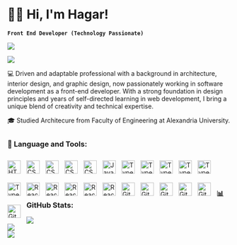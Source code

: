 # 👋🏻 Hi, I'm Hagar!

**`Front End Developer (Technology Passionate)`**

<p align="left"><a href="https://www.linkedin.com/in/hagar-ragab-12ab8b256/" target="_blank"><img src="https://img.shields.io/badge/linkedin-%230177B5?style=flat&logo=linkedin&logoColor=white"/></a>
</p>
<p align="left"><a href="https://hagar-ragab.netlify.app/" target="_blank"><img src="https://img.shields.io/badge/website-%230177B5?style=flat&logo=linkedin&logoColor=white"/></a>
</p>

💻 Driven and adaptable professional with a background in architecture, interior design, and graphic design, now passionately working in software development as a front-end developer. With a strong foundation in design principles and years of self-directed learning in web development, I bring a unique blend of creativity and technical expertise.

🎓 Studied Architecure from Faculty of Engineering at Alexandria University.

##

### 🧰 Language and Tools:
<div>
<img align="left" alt="HTML" width="30px" style="padding-right:10px;padding-top:10px;padding-bottom:10px;" src="https://cdn.jsdelivr.net/gh/devicons/devicon/icons/html5/html5-plain.svg" />
<img align="left" alt="CSS" width="30px" style="padding-right:10px;padding-top:10px;padding-bottom:10px;" src="https://cdn.jsdelivr.net/gh/devicons/devicon/icons/css3/css3-plain.svg" />
<img align="left" alt="CSS" width="30px" style="padding-right:10px;padding-top:10px;padding-bottom:10px;" src="https://cdn.jsdelivr.net/gh/devicons/devicon@latest/icons/sass/sass-original.svg" />
<img align="left" alt="CSS" width="30px" style="padding-right:10px;padding-top:10px;padding-bottom:10px;" src="https://cdn.jsdelivr.net/gh/devicons/devicon@latest/icons/bootstrap/bootstrap-original.svg" />
<img align="left" alt="CSS" width="30px" style="padding-right:10px;padding-top:10px;padding-bottom:10px;" src="https://cdn.jsdelivr.net/gh/devicons/devicon@latest/icons/tailwindcss/tailwindcss-original.svg" />
<img align="left" alt="JavaScript" width="30px" style="padding-right:10px;padding-top:10px;padding-bottom:10px;" src="https://cdn.jsdelivr.net/gh/devicons/devicon/icons/javascript/javascript-plain.svg" />
<img align="left" alt="TypeScript" width="30px" style="padding-right:10px;padding-top:10px;padding-bottom:10px;" src="https://cdn.jsdelivr.net/gh/devicons/devicon/icons/typescript/typescript-plain.svg" />
<img align="left" alt="TypeScript" width="30px" style="padding-right:10px;padding-top:10px;padding-bottom:10px;" src="https://cdn.jsdelivr.net/gh/devicons/devicon@latest/icons/postman/postman-original.svg" />
<img align="left" alt="TypeScript" width="30px" style="padding-right:10px;padding-top:10px;padding-bottom:10px;" src="https://cdn.jsdelivr.net/gh/devicons/devicon@latest/icons/jest/jest-plain.svg" />
<img align="left" alt="TypeScript" width="30px" style="padding-right:10px;padding-top:10px;padding-bottom:10px;" src="https://cdn.jsdelivr.net/gh/devicons/devicon@latest/icons/vitest/vitest-original.svg" />
<img align="left" alt="TypeScript" width="30px" style="padding-right:10px;padding-top:10px;padding-bottom:10px;" src="https://cdn.jsdelivr.net/gh/devicons/devicon@latest/icons/vitejs/vitejs-original.svg" />
<img align="left" alt="TypeScript" width="30px" style="padding-right:10px;padding-top:10px;padding-bottom:10px;" src="https://cdn.jsdelivr.net/gh/devicons/devicon@latest/icons/npm/npm-original-wordmark.svg" />
<img align="left" alt="React" width="30px" style="padding-right:10px;padding-top:10px;padding-bottom:10px;" src="https://cdn.jsdelivr.net/gh/devicons/devicon/icons/react/react-original.svg" />
<img align="left" alt="React" width="30px" style="padding-right:10px;padding-top:10px;padding-bottom:10px;" src="https://cdn.jsdelivr.net/gh/devicons/devicon@latest/icons/reactrouter/reactrouter-original.svg" />
<img align="left" alt="React" width="30px" style="padding-right:10px;padding-top:10px;padding-bottom:10px;" src="https://cdn.jsdelivr.net/gh/devicons/devicon@latest/icons/redux/redux-original.svg" />
<img align="left" alt="React" width="30px" style="padding-right:10px;padding-top:10px;padding-bottom:10px;" src="https://cdn.jsdelivr.net/gh/devicons/devicon@latest/icons/git/git-original.svg" />
<img align="left" alt="React" width="30px" style="padding-right:10px;padding-top:10px;padding-bottom:10px;" src="https://cdn.jsdelivr.net/gh/devicons/devicon@latest/icons/framermotion/framermotion-original.svg" />
<img align="left" alt="GitHub" width="30px" style="padding-right:10px;padding-top:10px;padding-bottom:10px;" src="https://cdn.jsdelivr.net/gh/devicons/devicon/icons/github/github-original.svg" />
<img align="left" alt="GitHub" width="30px" style="padding-right:10px;padding-top:10px;padding-bottom:10px;" src="https://cdn.jsdelivr.net/gh/devicons/devicon@latest/icons/netlify/netlify-original.svg" />
<img align="left" alt="GitHub" width="30px" style="padding-right:10px;padding-top:10px;padding-bottom:10px;" src="https://cdn.jsdelivr.net/gh/devicons/devicon@latest/icons/c/c-plain.svg" />
<img align="left" alt="GitHub" width="30px" style="padding-right:10px;padding-top:10px;padding-bottom:10px;" src="https://cdn.jsdelivr.net/gh/devicons/devicon@latest/icons/photoshop/photoshop-original.svg" />
<img align="left" alt="GitHub" width="30px" style="padding-right:10px;padding-top:10px;padding-bottom:10px;" src="https://cdn.jsdelivr.net/gh/devicons/devicon@latest/icons/illustrator/illustrator-line.svg" />
<img align="left" alt="GitHub" width="30px" style="padding-right:10px;padding-top:10px;padding-bottom:10px" src="https://cdn.jsdelivr.net/gh/devicons/devicon@latest/icons/xd/xd-plain.svg" />
</div>

<br />
<br />
<br />

### 📊 GitHub Stats:

![](https://github-readme-stats.vercel.app/api?username=hagarragab&theme=noctis_minimus&hide_border=false&include_all_commits=false&count_private=false)<br/>
![](https://github-readme-streak-stats.herokuapp.com/?user=hagarragab&theme=noctis_minimus&hide_border=false)<br/>
![](https://github-readme-stats.vercel.app/api/top-langs/?username=hagarragab&theme=noctis_minimus&hide_border=false&include_all_commits=false&count_private=false&layout=compact)

